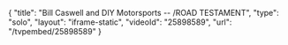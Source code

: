 {
    "title": "Bill Caswell and DIY Motorsports -- \/ROAD TESTAMENT",
    "type": "solo",
    "layout": "iframe-static",
    "videoId": "25898589",
    "url": "\/tvpembed\/25898589"
}